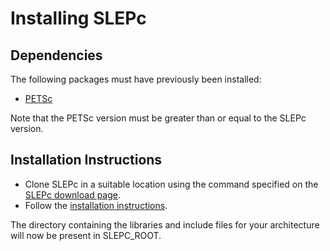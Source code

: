 # Installing SLEPc

## Dependencies

The following packages must have previously been installed:
- [PETSc](https://www.mcs.anl.gov/petsc/)

Note that the PETSc version must be greater than or equal to the SLEPc version.

## Installation Instructions

- Clone SLEPc in a suitable location using the command specified on the [SLEPc download page][SLEPc_download].
- Follow the [installation instructions](http://slepc.upv.es/documentation/instal.htm).

The directory containing the libraries and include files for your architecture will now be present
in SLEPC_ROOT.

[SLEPc_download]: http://slepc.upv.es/download/
